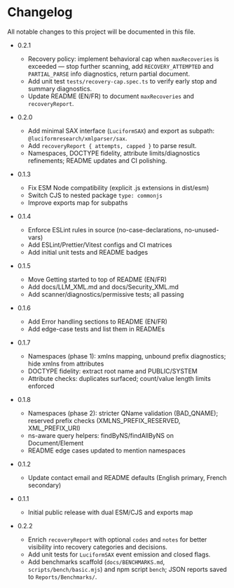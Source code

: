 # Changelog

All notable changes to this project will be documented in this file.

- 0.2.1
  - Recovery policy: implement behavioral cap when `maxRecoveries` is exceeded — stop further scanning, add `RECOVERY_ATTEMPTED` and `PARTIAL_PARSE` info diagnostics, return partial document.
  - Add unit test `tests/recovery-cap.spec.ts` to verify early stop and summary diagnostics.
  - Update README (EN/FR) to document `maxRecoveries` and `recoveryReport`.

- 0.2.0
  - Add minimal SAX interface (`LuciformSAX`) and export as subpath: `@luciformresearch/xmlparser/sax`.
  - Add `recoveryReport { attempts, capped }` to parse result.
  - Namespaces, DOCTYPE fidelity, attribute limits/diagnostics refinements; README updates and CI polishing.

- 0.1.3
  - Fix ESM Node compatibility (explicit .js extensions in dist/esm)
  - Switch CJS to nested package `type: commonjs`
  - Improve exports map for subpaths
- 0.1.4
  - Enforce ESLint rules in source (no-case-declarations, no-unused-vars)
  - Add ESLint/Prettier/Vitest configs and CI matrices
  - Add initial unit tests and README badges
- 0.1.5
  - Move Getting started to top of README (EN/FR)
  - Add docs/LLM_XML.md and docs/Security_XML.md
  - Add scanner/diagnostics/permissive tests; all passing
- 0.1.6
  - Add Error handling sections to README (EN/FR)
  - Add edge-case tests and list them in READMEs
- 0.1.7
  - Namespaces (phase 1): xmlns mapping, unbound prefix diagnostics; hide xmlns from attributes
  - DOCTYPE fidelity: extract root name and PUBLIC/SYSTEM
  - Attribute checks: duplicates surfaced; count/value length limits enforced
- 0.1.8
  - Namespaces (phase 2): stricter QName validation (BAD_QNAME); reserved prefix checks (XMLNS_PREFIX_RESERVED, XML_PREFIX_URI)
  - ns-aware query helpers: findByNS/findAllByNS on Document/Element
  - README edge cases updated to mention namespaces
- 0.1.2
  - Update contact email and README defaults (English primary, French secondary)
- 0.1.1
  - Initial public release with dual ESM/CJS and exports map
- 0.2.2
  - Enrich `recoveryReport` with optional `codes` and `notes` for better visibility into recovery categories and decisions.
  - Add unit tests for `LuciformSAX` event emission and closed flags.
  - Add benchmarks scaffold (`docs/BENCHMARKS.md`, `scripts/bench/basic.mjs`) and npm script `bench`; JSON reports saved to `Reports/Benchmarks/`.
